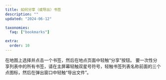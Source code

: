```yaml
---
title: 如何分享（或导出）书签
description: ""
updated: "2024-06-12"

taxonomies:
  faq: ["bookmarks"]

extra:
  order: 10
---
```


在地图上选择并点击一个书签，然后在地点页面中轻触“分享”按钮。
要一次性分享列表中的所有书签，请在主屏幕轻触双星号符号，轻触书签列表名称前面的三个点图标，然后在弹出窗口中轻触“导出文件”。
